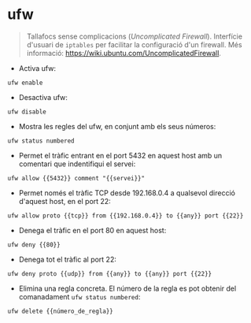 # ufw

> Tallafocs sense complicacions (_Uncomplicated Firewall_).
> Interfície d'usuari de `iptables` per facilitar la configuració d'un firewall.
> Més informació: <https://wiki.ubuntu.com/UncomplicatedFirewall>.

- Activa ufw:

`ufw enable`

- Desactiva ufw:

`ufw disable`

- Mostra les regles del ufw, en conjunt amb els seus números:

`ufw status numbered`

- Permet el tràfic entrant en el port 5432 en aquest host amb un comentari que indentifiqui el servei:

`ufw allow {{5432}} comment "{{servei}}"`

- Permet només el tràfic TCP desde 192.168.0.4 a qualsevol direcció d'aquest host, en el port 22:

`ufw allow proto {{tcp}} from {{192.168.0.4}} to {{any}} port {{22}}`

- Denega el tràfic en el port 80 en aquest host:

`ufw deny {{80}}`

- Denega tot el tràfic al port 22:

`ufw deny proto {{udp}} from {{any}} to {{any}} port {{22}}`

- Elimina una regla concreta. El número de la regla es pot obtenir del comanadament `ufw status numbered`:

`ufw delete {{número_de_regla}}`
